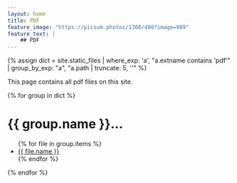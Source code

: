 ```yaml
---
layout: home
title: PDF
feature_image: "https://picsum.photos/1300/400?image=989"
feature_text: |
    ## PDF
---
```


{% assign dict = site.static_files | where_exp: 'a', "a.extname contains 'pdf'" | group_by_exp: "a", "a.path | truncate: 5, ''" %}

This page contains all pdf files on this site.

{% for group in dict %}
<h1>{{ group.name }}...</h1>
<ul>
{% for file in group.items %}
<li><a href="{{ file.path }}">{{ file.name }}</a></li>
{% endfor %}
</ul>
{% endfor %}

